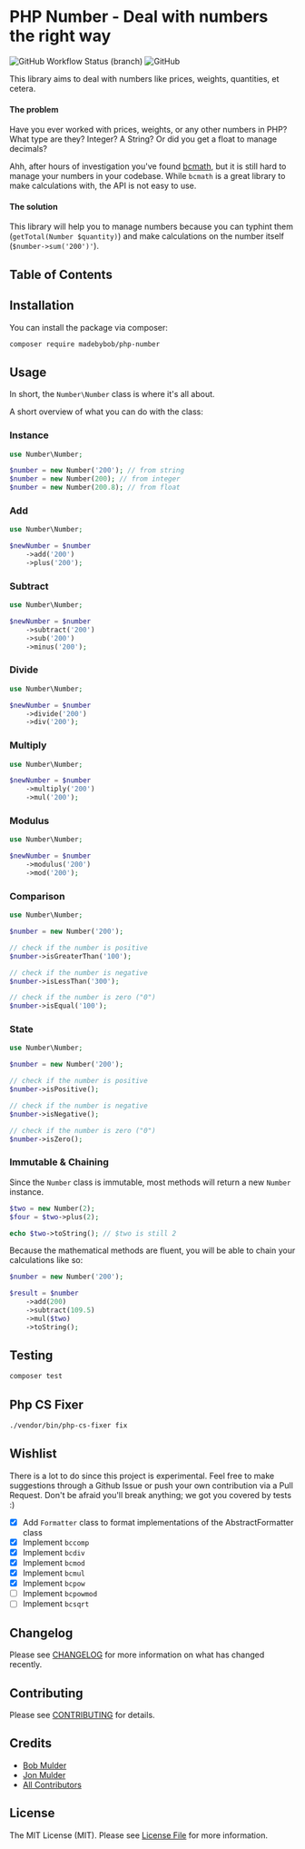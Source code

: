# PHP Number - Deal with numbers the right way

![GitHub Workflow Status (branch)](https://img.shields.io/github/workflow/status/madebybob/php-number/Tests/master?label=Tests&logo=Tests)
![GitHub](https://img.shields.io/github/license/madebybob/php-number)

This library aims to deal with numbers like prices, weights, quantities, et cetera.

#### The problem
Have you ever worked with prices, weights, or any other numbers in PHP? What type are they? Integer? A String? Or did you get a float to manage decimals?

Ahh, after hours of investigation you've found [bcmath](https://www.php.net/manual/en/book.bc.php), but it is still hard to manage your numbers in your codebase. While `bcmath` is a great library to make calculations with, the API is not easy to use.

#### The solution
This library will help you to manage numbers because you can typhint them (`getTotal(Number $quantity)`) and make calculations on the number itself (`$number->sum('200')'`).

## Table of Contents



## Installation

You can install the package via composer:

```bash
composer require madebybob/php-number
```

## Usage

In short, the `Number\Number` class is where it's all about.

A short overview of what you can do with the class:

### Instance

``` php
use Number\Number;

$number = new Number('200'); // from string
$number = new Number(200); // from integer
$number = new Number(200.8); // from float
```

### Add

``` php
use Number\Number;

$newNumber = $number
    ->add('200')
    ->plus('200');
```

### Subtract

``` php
use Number\Number;

$newNumber = $number
    ->subtract('200')
    ->sub('200')
    ->minus('200');
```

### Divide

``` php
use Number\Number;

$newNumber = $number
    ->divide('200')
    ->div('200');
```

### Multiply

``` php
use Number\Number;

$newNumber = $number
    ->multiply('200')
    ->mul('200');
```

### Modulus

``` php
use Number\Number;

$newNumber = $number
    ->modulus('200')
    ->mod('200');
```

### Comparison

``` php
use Number\Number;

$number = new Number('200');

// check if the number is positive
$number->isGreaterThan('100');

// check if the number is negative
$number->isLessThan('300');

// check if the number is zero ("0")
$number->isEqual('100');
```

### State

``` php
use Number\Number;

$number = new Number('200');

// check if the number is positive
$number->isPositive();

// check if the number is negative
$number->isNegative();

// check if the number is zero ("0")
$number->isZero();
```

### Immutable & Chaining

Since the `Number` class is immutable, most methods will return a new `Number` instance.

``` php
$two = new Number(2);
$four = $two->plus(2);

echo $two->toString(); // $two is still 2
```

Because the mathematical methods are fluent, you will be able to chain your calculations like so:

``` php
$number = new Number('200');

$result = $number
    ->add(200)
    ->subtract(109.5)
    ->mul($two)
    ->toString();
```

## Testing

``` bash
composer test
```

## Php CS Fixer
```` bash
./vendor/bin/php-cs-fixer fix
````

## Wishlist

There is a lot to do since this project is experimental. Feel free to make suggestions through a Github Issue or push your own contribution via a Pull Request. Don't be afraid you'll break anything; we got you covered by tests :)

- [x] Add `Formatter` class to format implementations of the AbstractFormatter class
- [x] Implement `bccomp`
- [x] Implement `bcdiv`
- [x] Implement `bcmod`
- [x] Implement `bcmul`
- [x] Implement `bcpow`
- [ ] Implement `bcpowmod`
- [ ] Implement `bcsqrt`

## Changelog

Please see [CHANGELOG](CHANGELOG.md) for more information on what has changed recently.

## Contributing

Please see [CONTRIBUTING](.github/CONTRIBUTING.md) for details.

## Credits

- [Bob Mulder](https://github.com/bobmulder)
- [Jon Mulder](https://github.com/jonmldr)
- [All Contributors](../../contributors)

## License

The MIT License (MIT). Please see [License File](LICENSE.md) for more information.

